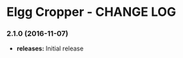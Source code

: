 Elgg Cropper - CHANGE LOG
========================

### 2.1.0 (2016-11-07)
* **releases:** Initial release



